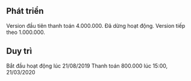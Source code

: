 ## Phát triển
Version đầu tiên thanh toán 4.000.000. Đã dừng hoạt động.
Version tiếp theo 1.000.000.
## Duy trì
Bắt đầu hoạt động lúc 21/08/2019
Thanh toán 800.000 lúc 15:00, 21/03/2020
